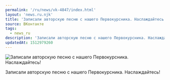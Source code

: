 ```yaml
---
permalink: '/ru/news/vk-4847/index.html'
layout: 'news.ru.njk'
title: 'Записали авторскую песню с нашего Первокурсника. Наслаждайтесь!'
source: ВКонтакте
tags:
  - news_ru
description: 'Записали авторскую песню с нашего Первокурсника. Наслаждайтесь!'
updatedAt: 1512979260
---
```

![Записали авторскую песню с нашего Первокурсника. Наслаждайтесь!](https://sun9-13.userapi.com/impf/c639630/v639630627/5aa69/J71AigeM2Jw.jpg?size=1280x854&quality=96&sign=b9efcc86c6a8676b9a179541df9bd601&c_uniq_tag=N1HNFb4J3piPRSPsI60gIWifnyJ1um_icdEnWVWJNJ4&type=album)

Записали авторскую песню с нашего Первокурсника. Наслаждайтесь!
